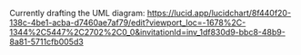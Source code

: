 Currently drafting the UML diagram: https://lucid.app/lucidchart/8f440f20-138c-4be1-acba-d7460ae7af79/edit?viewport_loc=-1678%2C-1344%2C5447%2C2702%2C0_0&invitationId=inv_1df830d9-bbc8-48b9-8a81-5711cfb005d3
